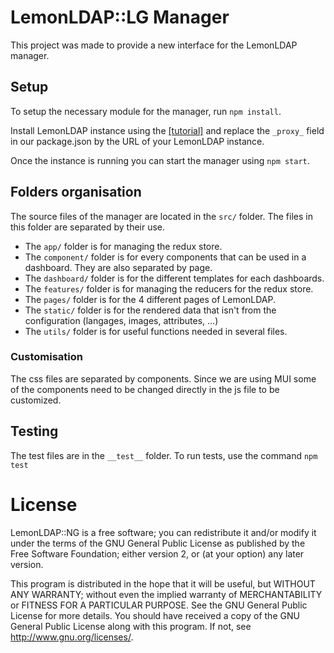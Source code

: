 # LemonLDAP::LG Manager

This project was made to provide a new interface for the LemonLDAP manager.

## Setup

To setup the necessary module for the manager, run `npm install`.

Install LemonLDAP instance using the [[tutorial]](https://lemonldap-ng.org/documentation/2.0/index_installation.html) and replace the `_proxy_` field in our package.json by the URL of your LemonLDAP instance.

Once the instance is running you can start the manager using `npm start`.

## Folders organisation

The source files of the manager are located in the `src/` folder. The files in this folder are separated by their use.

- The `app/` folder is for managing the redux store.
- The `component/` folder is for every components that can be used in a dashboard. They are also separated by page.
- The `dashboard/` folder is for the different templates for each dashboards.
- The `features/` folder is for managing the reducers for the redux store.
- The `pages/` folder is for the 4 different pages of LemonLDAP.
- The `static/` folder is for the rendered data that isn't from the configuration (langages, images, attributes, ...)
- The `utils/` folder is for useful functions needed in several files.

### Customisation

The css files are separated by components. Since we are using MUI some of the components need to be changed directly in the js file to be customized.

## Testing

The test files are in the `__test__` folder. To run tests, use the command `npm test`

# License

LemonLDAP::NG is a free software; you can redistribute it and/or modify it under the terms of the GNU General Public License as published by the Free Software Foundation; either version 2, or (at your option) any later version.

This program is distributed in the hope that it will be useful, but WITHOUT ANY WARRANTY; without even the implied warranty of MERCHANTABILITY or FITNESS FOR A PARTICULAR PURPOSE. See the GNU General Public License for more details.
You should have received a copy of the GNU General Public License along with this program. If not, see http://www.gnu.org/licenses/.
